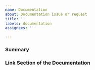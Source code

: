 ```yaml
---
name: Documentation
about: Documentation issue or request
title: ''
labels: documentation
assignees: ''

---
```


<!--
If you have a specific change you want in the documentation, feel free to edit the documentation directly and submit a pull request instead.
-->

### Summary
<!--
Provide a summary of changes you want
-->

### Link Section of the Documentation
<!--
Copy the link to the section of the documentation
-->
